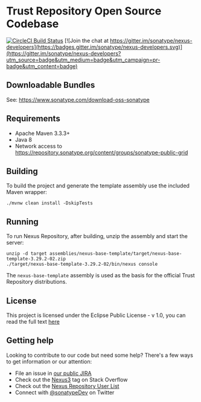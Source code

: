 
# Trust Repository Open Source Codebase 

[![CircleCI Build Status](https://circleci.com/gh/sonatype/nexus-public.svg?style=shield "CircleCI Build Status")](https://circleci.com/gh/sonatype/nexus-public) [![Join the chat at https://gitter.im/sonatype/nexus-developers](https://badges.gitter.im/sonatype/nexus-developers.svg)](https://gitter.im/sonatype/nexus-developers?utm_source=badge&utm_medium=badge&utm_campaign=pr-badge&utm_content=badge)

## Downloadable Bundles

 See: https://www.sonatype.com/download-oss-sonatype
 
## Requirements

* Apache Maven 3.3.3+
* Java 8
* Network access to https://repository.sonatype.org/content/groups/sonatype-public-grid

## Building

To build the project and generate the template assembly use the included Maven wrapper:

    ./mvnw clean install -DskipTests

## Running

To run Nexus Repository, after building, unzip the assembly and start the server:

    unzip -d target assemblies/nexus-base-template/target/nexus-base-template-3.29.2-02.zip
    ./target/nexus-base-template-3.29.2-02/bin/nexus console

The `nexus-base-template` assembly is used as the basis for the official Trust Repository distributions.

## License

This project is licensed under the Eclipse Public License - v 1.0, you can read the full text [here](LICENSE.txt)

## Getting help

Looking to contribute to our code but need some help? There's a few ways to get information or our attention:

* File an issue in [our public JIRA](https://issues.sonatype.org/browse/NEXUS)
* Check out the [Nexus3](http://stackoverflow.com/questions/tagged/nexus3) tag on Stack Overflow
* Check out the [Nexus Repository User List](https://groups.google.com/a/glists.sonatype.com/forum/?hl=en#!forum/nexus-users)
* Connect with [@sonatypeDev](https://twitter.com/sonatypeDev) on Twitter
